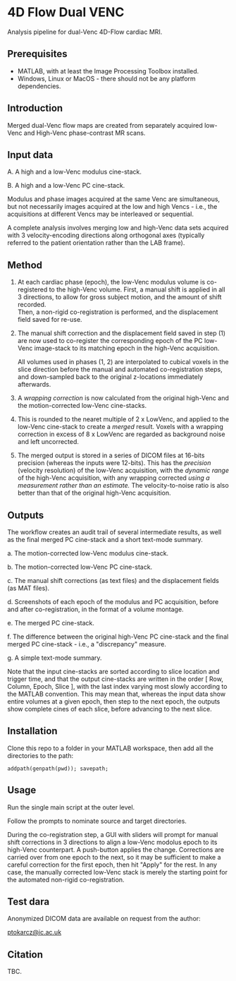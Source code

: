 # 4D Flow Dual VENC

Analysis pipeline for dual-Venc 4D-Flow cardiac MRI.

## Prerequisites

- MATLAB, with at least the Image Processing Toolbox installed.
- Windows, Linux or MacOS - there should not be any platform dependencies.  

## Introduction

Merged dual-Venc flow maps are created from separately acquired low-Venc and High-Venc phase-contrast MR scans.

## Input data

A. A high and a low-Venc modulus cine-stack.

B. A high and a low-Venc PC cine-stack.

Modulus and phase images acquired at the same Venc are simultaneous, but not necessarily images acquired at the low and high Vencs -
i.e., the acquisitions at different Vencs may be interleaved or sequential.

A complete analysis involves merging low and high-Venc data sets acquired with 3 velocity-encoding directions along orthogonal axes
(typically referred to the patient orientation rather than the LAB frame).

## Method

1. At each cardiac phase (epoch), the low-Venc modulus volume is co-registered to the high-Venc volume.
   First, a manual shift is applied in all 3 directions, to allow for gross subject motion, and the amount of shift recorded.   
   Then, a non-rigid co-registration is performed, and the displacement field saved for re-use.
   
2. The manual shift correction and the displacement field saved in step (1) are now used to co-register the corresponding epoch of the PC 
   low-Venc image-stack to its matching epoch in the high-Venc acquisition. 
   
   All volumes used in phases (1, 2) are interpolated to cubical voxels in the slice direction before the manual and automated 
   co-registration steps, and down-sampled back to the original z-locations immediately afterwards.
   
3. A *wrapping correction* is now calculated from the original high-Venc and the motion-corrected low-Venc cine-stacks.

4. This is rounded to the nearet multiple of 2 x LowVenc, and applied to the low-Venc cine-stack to create a *merged* result.
   Voxels with a wrapping correction in excess of 8 x LowVenc are regarded as background noise and left uncorrected.
   
5. The merged output is stored in a series of DICOM files at 16-bits precision (whereas the inputs were 12-bits).
   This has the *precision* (velocity resolution) of the low-Venc acquisition, with the *dynamic range* of the high-Venc acquisition,
   with any wrapping corrected *using a measurement rather than an estimate.* The velocity-to-noise ratio is also better than that of the 
   original high-Venc acquisition.

## Outputs
   
The workflow creates an audit trail of several intermediate results, as well as the final merged PC cine-stack and a short text-mode summary.

a. The motion-corrected low-Venc modulus cine-stack.

b. The motion-corrected low-Venc PC cine-stack.

c. The manual shift corrections (as text files) and the displacement fields (as MAT files).

d. Screenshots of each epoch of the modulus and PC acquisition, before and after co-registration, in the format of a volume montage. 

e. The merged PC cine-stack.

f. The difference between the original high-Venc PC cine-stack and the final merged PC cine-stack - i.e., a "discrepancy" measure.

g. A simple text-mode summary.

Note that the input cine-stacks are sorted according to slice location and trigger time, and that the output cine-stacks are written
in the order [ Row, Column, Epoch, Slice ], with the last index varying most slowly according to the MATLAB convention.
This may mean that, whereas the input data show entire volumes at a given epoch, then step to the next epoch, the outputs show complete cines
of each slice, before advancing to the next slice.

## Installation

Clone this repo to a folder in your MATLAB workspace, then add all the directories to the path:

```addpath(genpath(pwd)); savepath;```

## Usage

Run the single main script at the outer level.

Follow the prompts to nominate source and target directories.

During the co-registration step, a GUI with sliders will prompt for manual shift corrections in 3 directions to align a low-Venc modolus epoch
to its high-Venc counterpart. A push-button applies the change. Corrections are carried over from one epoch to the next, so it may be sufficient
to make a careful correction for the first epoch, then hit "Apply" for the rest. In any case, the manually corrected low-Venc stack is merely the
starting point for the automated non-rigid co-registration.

## Test dara

Anonymized DICOM data are available on request from the author:

ptokarcz@ic.ac.uk

## Citation

TBC.
